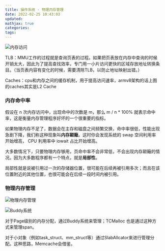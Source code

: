 ```yaml
---
title: 操作系统 - 物理内存管理
date: 2022-02-25 10:43:03
updated:
mathjax: true
categories:
tags: 
---
```


![内存访问](https://pics3.baidu.com/feed/838ba61ea8d3fd1f0c5a12495ab0521794ca5f7c.jpeg?token=dd0db40934355dcfa5bc35bec53f8b4d)

TLB：MMU工作的过程就是查询页表的过程。如果把页表放在内存中查询的时候开销太大，因此为了提高查找效率，专门用一小片访问更快的区域存放地址转换条目。（当页表内容有变化的时候，需要清除TLB，以防止地址映射出错。）

Caches：cpu和内存之间的缓存机制，用于提高访问速率，armv8架构的话上图的caches其实是L2 Cache

### 内存命中率

假设在 n 次内存访问中，出现命中的次数是 m，那么 m / n * 100% 就表示命中率，这是衡量内存管理程序好坏的一个很重要的指标。

如果物理内存不足了，数据会在主存和磁盘之间频繁交换，命中率很低，性能出现急剧下降，我们称这种现象叫**内存颠簸**。这时你会发现系统的 swap 空间利用率开始增高， CPU 利用率中 iowait 占比开始增高。

大多数情况下，只要物理内存够用，页命中率不会非常低，不会出现内存颠簸的情况。因为大多数程序都有一个特点，就是**局部性**。

局部性就是说被引用过一次的存储器位置，很可能在后续再被引用多次；而且在该位置附近的其他位置，也很可能会在后续一段时间内被引用。

### 物理内存管理

![物理内存管理](https://pics7.baidu.com/feed/6609c93d70cf3bc7b0d84842bbfecda9cf112a4e.png?token=4f2dc6e2a73bddf5becd6dd924ebbded)

![Buddy系统](https://pics4.baidu.com/feed/962bd40735fae6cd484f59cc7d4d782c40a70fae.png?token=4296ed176d75fde417a7b04612fe8246)

对于Page级别的内存分配，通过Buddy系统来管理；TCMalloc 也是通过这种方式来管理span。

对于小对象（例如task_struct、mm_struct等）通过SlabAllcator来进行管理分配。这种思路，Memcache会借鉴。